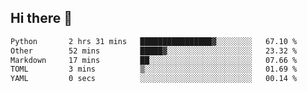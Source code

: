## Hi there 👋

<!--START_SECTION:waka-->

```txt
Python       2 hrs 31 mins   ████████████████▓░░░░░░░░   67.10 %
Other        52 mins         █████▓░░░░░░░░░░░░░░░░░░░   23.32 %
Markdown     17 mins         ██░░░░░░░░░░░░░░░░░░░░░░░   07.66 %
TOML         3 mins          ▒░░░░░░░░░░░░░░░░░░░░░░░░   01.69 %
YAML         0 secs          ░░░░░░░░░░░░░░░░░░░░░░░░░   00.14 %
```

<!--END_SECTION:waka-->